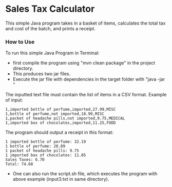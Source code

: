 # Sales Tax Calculator
This simple Java program takes in a basket of items,
calculates the total tax and cost of the batch, and prints a receipt.

### How to Use
To run this simple Java Program in Terminal:
- first compile the program using "mvn clean package" in the project directory.
- This produces two jar files.
- Execute the jar file with dependencies in the target folder with "java -jar <jar file> <text file>"

The inputted text file must contain the list of items in a CSV format.
Example of input:
```
1,imported bottle of perfume,imported,27.99,MISC
1,bottle of perfume,not imported,18.99,MISC
1,packet of headache pills,not imported,9.75,MEDICAL
1,imported box of chocolates,imported,11.25,FOOD
```
The program should output a receipt in this format:
```
1 imported bottle of perfume: 32.19
1 bottle of perfume: 20.89
1 packet of headache pills: 9.75
1 imported box of chocolates: 11.85
Sales Taxes: 6.70
Total: 74.68
```

- One can also run the script.sh file, which executes the program with above example (input3.txt in same directory).